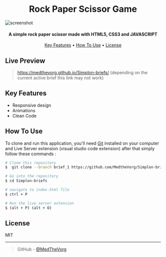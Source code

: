 <h1 align="center">
  Rock Paper Scissor Game 
</h1>

![screenshot](assets/preview.gif)

<h4 align="center">A simple rock paper scissor  made with HTML5, CSS3 and JAVASCRIPT</h4>

<p align="center">
  <a href="#key-features">Key Features</a> •
  <a href="#how-to-use">How To Use</a> •
  <a href="#license">License</a>
</p>

## Live Preview

> https://medthevorg.github.io/Simplon-briefs/
> (depending on the current active brief this link may not work)

## Key Features

- Responsive design
- Animations
- Clean Code

## How To Use

To clone and run this application, you'll need [Git](https://git-scm.com) installed on your computer and Live Server extension (visual studio code extension) after that simply follow these commands :

```bash
# Clone this repository
$  git clone --branch brief_1 https://github.com/MedtheVorg/Simplon-briefs

# Go into the repository
$ cd Simplon-briefs

# navigate to index.html file
$ ctrl + P

# Run the live server extension
$ (alt + P) (alt + O)
```

## License

MIT

---

> GitHub - [@MedTheVorg](https://github.com/MedTheVorg)
